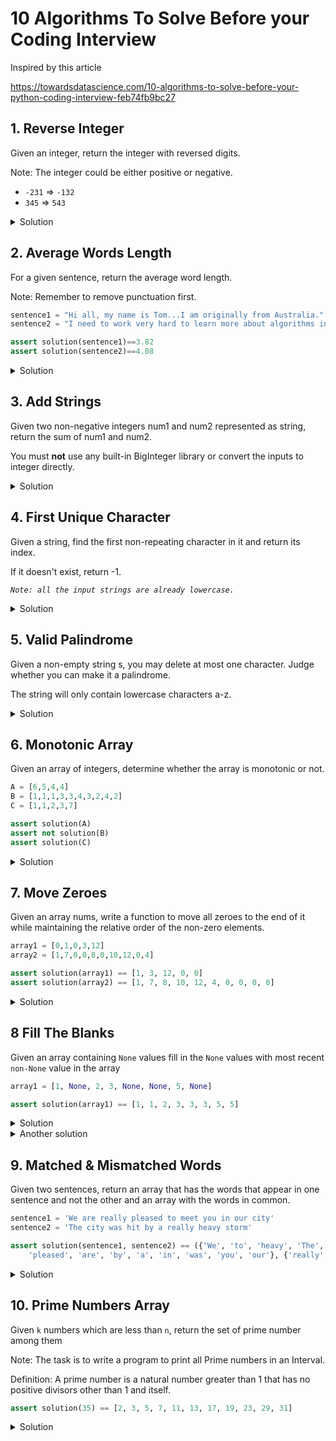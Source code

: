 # 10 Algorithms To Solve Before your Coding Interview

Inspired by this article

https://towardsdatascience.com/10-algorithms-to-solve-before-your-python-coding-interview-feb74fb9bc27

## 1. Reverse Integer
Given an integer, return the integer with reversed digits.

Note: The integer could be either positive or negative.

* `-231` => `-132`
* `345` => `543`


<details>
	<summary>Solution</summary>

```python
def solution(n):
    return f'-{str(n)[1:][::-1]}' if n<0 else str(n)[::-1]
```

</details>

## 2. Average Words Length

For a given sentence, return the average word length.

Note: Remember to remove punctuation first.


```python
sentence1 = "Hi all, my name is Tom...I am originally from Australia."
sentence2 = "I need to work very hard to learn more about algorithms in Python!"

assert solution(sentence1)==3.82
assert solution(sentence2)==4.08
```

<details>
	<summary>Solution</summary>

```python
import re
def solution(sentence):
    def avg(iterable):
        ret = 0
        n = 0.0  # if using python 2 force to float
        for x in iterable:
            ret+=x
            n+=1.0  # counting like this because `iterable` is a generator and generators has no `len` method
        return ret/n  # if using python 2 remember to cast to float

    return round(avg(map(len, re.findall(r'\w+', sentence))), 2)
```

</details>

## 3. Add Strings
Given two non-negative integers num1 and num2 represented as string, return the sum of num1 and num2.

You must **not** use any built-in BigInteger library or convert the inputs to integer directly.

<details>
	<summary>Solution</summary>

```python
from functools import reduce  # only needed for python 3

def solution(num1, num2):
    n1 = reduce(lambda a, b: a*10+b-48, map(ord, num1), 0)
    n2 = reduce(lambda a, b: a*10+b-48, map(ord, num2), 0)

    return n1+n2
```

</details>

## 4. First Unique Character
Given a string, find the first non-repeating character in it and return its index.

If it doesn't exist, return -1.

*`Note: all the input strings are already lowercase.`*

<details>
	<summary>Solution</summary>

```python
def solution(s):
    seen = [None]*256  # let's assume only ascii characters 0..255
    for i, x in enumerate(s):
        n = ord(x)
        if seen[n] is None:
            seen[n] = i
        elif seen[n] is not False:
            seen[n] = False
    try:
        return min(x for x in seen if x not in (False, None))
    except ValueError:  # empty generator above
        return -1
```

</details>

## 5. Valid Palindrome

Given a non-empty string s, you may delete at most one character. Judge whether you can make it a palindrome.

The string will only contain lowercase characters a-z.

<details>
	<summary>Solution</summary>

```python
def solution(s):
    if s[:len(s)//2+1] == s[:len(s)//2-1:-1]:
        return True  # already a palindrome
    for i in range(len(s)):
        w = s[:i] + s[i+1:]
        if w[:len(w)//2+1] == w[:len(w)//2-1:-1]:
            return True
    return False
```

</details>

## 6. Monotonic Array

Given an array of integers, determine whether the array is monotonic or not.

```python
A = [6,5,4,4]
B = [1,1,1,3,3,4,3,2,4,2]
C = [1,1,2,3,7]

assert solution(A)
assert not solution(B)
assert solution(C)
```

<details>
	<summary>Solution</summary>

```python
def solution(nums):
    return all(a>=b for a, b in zip(nums, nums[1:])) or \
           all(a<=b for a, b in zip(nums, nums[1:]))

```

</details>

## 7. Move Zeroes

Given an array nums, write a function to move all zeroes to the end of it while maintaining the relative order of the non-zero elements.

```python
array1 = [0,1,0,3,12]
array2 = [1,7,0,0,8,0,10,12,0,4]

assert solution(array1) == [1, 3, 12, 0, 0]
assert solution(array2) == [1, 7, 8, 10, 12, 4, 0, 0, 0, 0]
```

<details>
	<summary>Solution</summary>

```python
def solution(nums):  # NOT changing the input
    ret = [x for x in nums if x!=0]
    return ret + [0] * (len(nums)-len(ret))


from collections import deque
def solution_2(nums):  # changing the input (inplace)
    zeros = deque()
    for i in range(len(nums)):
        x = nums[i]
        if x==0:
            zeros.append(i)
        elif len(zeros)>0:
            idx = zeros.popleft()
            nums[idx] = x
            nums[i] = 0
            zeros.append(i)
    return nums
```

</details>

## 8 Fill The Blanks

Given an array containing `None` values fill in the `None` values with most recent `non-None` value in the array

```python
array1 = [1, None, 2, 3, None, None, 5, None]

assert solution(array1) == [1, 1, 2, 3, 3, 3, 5, 5]
```

<details>
	<summary>Solution</summary>


```python
def solution(arr):
    ret = []
    for x in arr:
        valid = valid if x is None else x
        ret.append(valid)
    return ret

```

</details>

<details>
	<summary>Another solution</summary>

```python

def first_true(iter):
	for x in iter:
		if x is not None:
			return x
	raise ValueError("All the values are None")

def solution(a):
	return [first_true(x) for x in zip(*(([None] * i + a[:len(a)-i]) for i in range(len(a))))]
```

That can become even more obscure

```python
def solution(a):
    return [
        next(y for y in x if y is not None)
        for x in zip(*(([None] * i + a[:len(a)-i]) for i in range(len(a))))
	]

```

Basically I am creating a matrix and rotating it with `zip`. Then for each column (that now is a row), taking the first not `None` element.

### Performances

The first solution is the more readable and the fastest one.

```python
>>> timeit.timeit('solution([1, None, 2, 3, None, None, 5, None])', '''
def solution(arr):
    ret = []
    for x in arr:
        valid = valid if x is None else x
        ret.append(valid)
    return ret
''')
0.6686493580054957
>>> timeit.timeit('solution([1, None, 2, 3, None, None, 5, None])', '''
def first_true(iter):
	for x in iter:
		if x is not None:
			return x
	raise ValueError("All the values are None")

def solution(a):
	return [first_true(x) for x in zip(*(([None] * i + a[:len(a)-i]) for i in range(len(a))))]
''')
4.560916772999917

>>> timeit.timeit('solution([1, None, 2, 3, None, None, 5, None])', '''
def solution(a):
    return [
        next(y for y in x if y is not None)
        for x in zip(*(([None] * i + a[:len(a)-i]) for i in range(len(a))))
	]	
''')
5.971725533992867
```

</details>

## 9. Matched & Mismatched Words

Given two sentences, return an array that has the words that appear in one sentence and not the other and an array with the words in common.

```python
sentence1 = 'We are really pleased to meet you in our city'
sentence2 = 'The city was hit by a really heavy storm'

assert solution(sentence1, sentence2) == ({'We', 'to', 'heavy', 'The', 'storm', 'meet', 'hit', \
    'pleased', 'are', 'by', 'a', 'in', 'was', 'you', 'our'}, {'really', 'city'})
```

<details>
	<summary>Solution</summary>

```python
def solution(sentence1, sentence2):
    set1 = set(sentence1.split())
    set2 = set(sentence2.split())

    return set1^set2, set1&set2
```
</details>

## 10. Prime Numbers Array

Given `k` numbers which are less than `n`, return the set of prime number among them

Note: The task is to write a program to print all Prime numbers in an Interval.

Definition: A prime number is a natural number greater than 1 that has no positive divisors other than 1 and itself.

```python
assert solution(35) == [2, 3, 5, 7, 11, 13, 17, 19, 23, 29, 31]
```

<details>
	<summary>Solution</summary>

```python
def solution(n):
    primes = []
    for num in range(2, n):
        for p in primes:
            if num % p == 0:
                break
        else:
            primes.append(num)
    return primes
```

</details>

